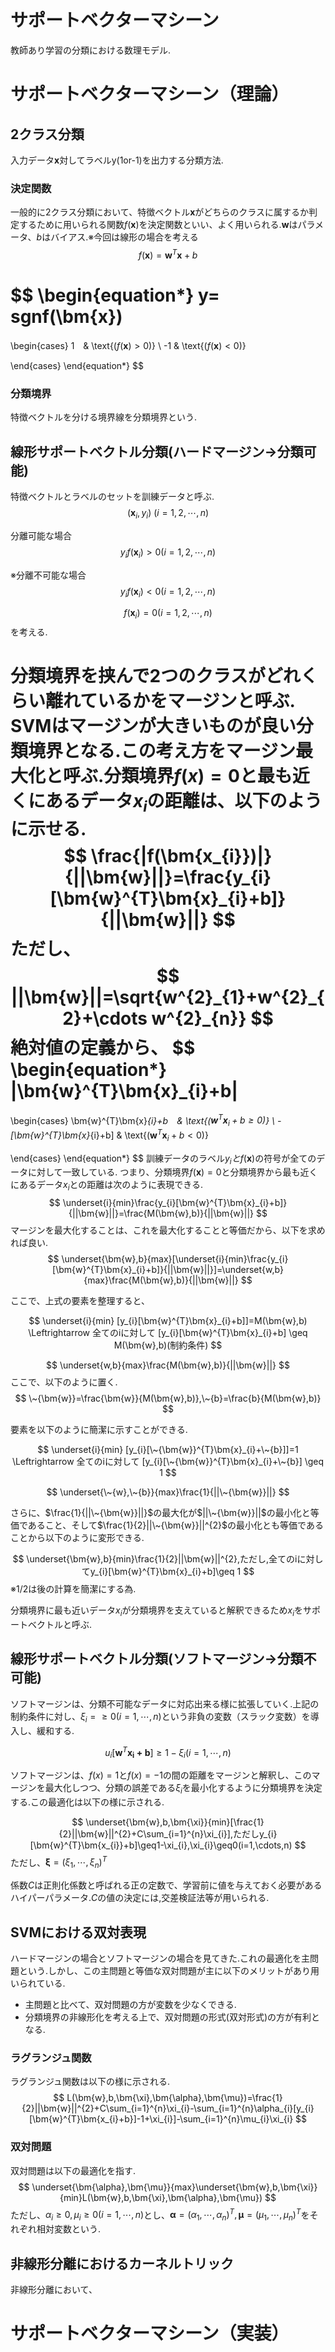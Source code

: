 # サポートベクターマシーン
教師あり学習の分類における数理モデル.
# サポートベクターマシーン（理論）
## 2クラス分類
入力データ$\bm{x}$対してラベルy(1or-1)を出力する分類方法.

### 決定関数
一般的に2クラス分類において、特徴ベクトル$\bm{x}$がどちらのクラスに属するか判定するために用いられる関数$f(\bm{x})$を決定関数といい、よく用いられる.$\bm{w}$はパラメータ、$b$はバイアス.※今回は線形の場合を考える
$$
f(\bm{x})=\bm{w}^{T}\bm{x}+b
$$

$$
\begin{equation*}
y=
sgnf(\bm{x})
=

\begin{cases}
1　& \text{($f(\bm{x})>0)$} \\
-1  & \text{($f(\bm{x})<0)$} 

\end{cases}
\end{equation*}
$$

### 分類境界
特徴ベクトルを分ける境界線を分類境界という.

## 線形サポートベクトル分類(ハードマージン→分類可能)
特徴ベクトルとラベルのセットを訓練データと呼ぶ.
$$
(\bm{x}_{i},y_{i}) \ (i=1,2,\cdots,n)
$$

分離可能な場合
$$
y_{i}f(\bm{x}_{i})>0(i=1,2,\cdots,n)
$$

※分離不可能な場合
$$
y_{i}f(\bm{x}_{i})<0(i=1,2,\cdots,n)
$$

$$
f(\bm{x}_{i})=0(i=1,2,\cdots,n)
$$
を考える.

分類境界を挟んで2つのクラスがどれくらい離れているかをマージンと呼ぶ.
SVMはマージンが大きいものが良い分類境界となる.この考え方をマージン最大化と呼ぶ.分類境界$f(x)=0$と最も近くにあるデータ$x_{i}$の距離は、以下のように示せる.
$$
\frac{|f(\bm{x_{i}})|}{||\bm{w}||}=\frac{y_{i}[\bm{w}^{T}\bm{x}_{i}+b]}{||\bm{w}||}
$$
ただし、
$$
||\bm{w}||=\sqrt{w^{2}_{1}+w^{2}_{2}+\cdots w^{2}_{n}}
$$
絶対値の定義から、
$$
\begin{equation*}
|\bm{w}^{T}\bm{x}_{i}+b|
=
\begin{cases}
\bm{w}^{T}\bm{x}_{i}+b　& \text{($\bm{w}^{T}\bm{x}_{i}+b\geq0)$} \\
-[\bm{w}^{T}\bm{x}_{i}+b]  & \text{($\bm{w}^{T}\bm{x}_{i}+b<0)$} 

\end{cases}
\end{equation*}
$$
訓練データのラベル$y_{i}とf(\bm{x})$の符号が全てのデータに対して一致している.
つまり、分類境界$f(\bm{x})=0$と分類境界から最も近くにあるデータ$x_{i}$との距離は次のように表現できる.
$$
\underset{i}{min}\frac{y_{i}[\bm{w}^{T}\bm{x}_{i}+b]}{||\bm{w}||}=\frac{M(\bm{w},b)}{||\bm{w}||}
$$
マージンを最大化することは、これを最大化することと等価だから、以下を求めれば良い.
$$
\underset{\bm{w},b}{max}[\underset{i}{min}\frac{y_{i}[\bm{w}^{T}\bm{x}_{i}+b]}{||\bm{w}||}]=\underset{w,b}{max}\frac{M(\bm{w},b)}{||\bm{w}||}
$$

ここで、上式の要素を整理すると、

$$
\underset{i}{min} [y_{i}[\bm{w}^{T}\bm{x}_{i}+b]]=M(\bm{w},b)
\Leftrightarrow
全てのiに対して
[y_{i}[\bm{w}^{T}\bm{x}_{i}+b] \geq M(\bm{w},b)(制約条件)
$$

$$
\underset{w,b}{max}\frac{M(\bm{w},b)}{||\bm{w}||}
$$
ここで、以下のように置く.
$$
\~{\bm{w}}=\frac{\bm{w}}{M(\bm{w},b)},\~{b}=\frac{b}{M(\bm{w},b)}
$$

要素を以下のように簡潔に示すことができる.

$$
\underset{i}{min} [y_{i}[\~{\bm{w}}^{T}\bm{x}_{i}+\~{b}]]=1
\Leftrightarrow
全てのiに対して
[y_{i}[\~{\bm{w}}^{T}\bm{x}_{i}+\~{b}] \geq 1
$$

$$
\underset{\~{w},\~{b}}{max}\frac{1}{||\~{\bm{w}}||}
$$


さらに、$\frac{1}{||\~{\bm{w}}||}$の最大化が$||\~{\bm{w}}||$の最小化と等価であること、そして$\frac{1}{2}||\~{\bm{w}}||^{2}$の最小化とも等価であることから以下のように変形できる.

$$
\underset{\bm{w},b}{min}\frac{1}{2}||\bm{w}||^{2},ただし,全てのiに対してy_{i}[\bm{w}^{T}\bm{x}_{i}+b]\geq 1
$$
※1/2は後の計算を簡潔にする為.

分類境界に最も近いデータ$x_{i}$が分類境界を支えていると解釈できるため$x_{i}$をサポートベクトルと呼ぶ.
## 線形サポートベクトル分類(ソフトマージン→分類不可能)
ソフトマージンは、分類不可能なデータに対応出来る様に拡張していく.上記の制約条件に対し、$\xi_{i}=\geq 0(i=1,\cdots,n)$という非負の変数（スラック変数）を導入し、緩和する.

$$
u_{i}[\bm{w}^{T}\bm{x_{i}+b}]\geq1-\xi_{i} (i=1,\cdots,n)
$$

ソフトマージンは、$f(x)=1$と$f(x)=-1$の間の距離をマージンと解釈し、このマージンを最大化しつつ、分類の誤差である$\xi_{i}$を最小化するように分類境界を決定する.この最適化は以下の様に示される.

$$
\underset{\bm{w},b,\bm{\xi}}{min}[\frac{1}{2}||\bm{w}||^{2}+C\sum_{i=1}^{n}\xi_{i}],ただしy_{i}[\bm{w}^{T}\bm{x_{i}}+b]\geq1-\xi_{i},\xi_{i}\geq0(i=1,\cdots,n)
$$
ただし、$\bm{\xi}=(\xi_{1},\cdots,\xi_{n})^{T}$

係数$C$は正則化係数と呼ばれる正の定数で、学習前に値を与えておく必要があるハイパーパラメータ.$C$の値の決定には,交差検証法等が用いられる.
## SVMにおける双対表現
ハードマージンの場合とソフトマージンの場合を見てきた.これの最適化を主問題という.しかし、この主問題と等価な双対問題が主に以下のメリットがあり用いられている.

* 主問題と比べて、双対問題の方が変数を少なくできる.
* 分類境界の非線形化を考える上で、双対問題の形式(双対形式)の方が有利となる.

### ラグランジュ関数
ラグランジュ関数は以下の様に示される.
$$
L(\bm{w},b,\bm{\xi},\bm{\alpha},\bm{\mu})=\frac{1}{2}||\bm{w}||^{2}+C\sum_{i=1}^{n}\xi_{i}-\sum_{i=1}^{n}\alpha_{i}[y_{i}[\bm{w}^{T}\bm{x_{i}+b}]-1+\xi_{i}]-\sum_{i=1}^{n}\mu_{i}\xi_{i}
$$
### 双対問題
双対問題は以下の最適化を指す.
$$
\underset{\bm{\alpha},\bm{\mu}}{max}\underset{\bm{w},b,\bm{\xi}}{min}L(\bm{w},b,\bm{\xi},\bm{\alpha},\bm{\mu})
$$
ただし、$\alpha_{i}\geq0,\mu_{i}\geq0(i=1,\cdots,n)$とし、$\bm{\alpha}=(\alpha_{1},\cdots,\alpha_{n})^{T},\bm{\mu}=(\mu_{1},\cdots,\mu_{n})^{T}$をそれぞれ相対変数という.
## 非線形分離におけるカーネルトリック
非線形分離において、

# サポートベクターマシーン（実装）